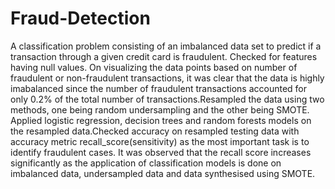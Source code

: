 # Fraud-Detection
A classification problem consisting of an imbalanced data set to predict if a transaction through a given credit card is fraudulent. Checked for features having null values. On visualizing the data points based on number of fraudulent or non-fraudulent transactions, it was clear that the data is highly imabalanced since the number of fraudulent transactions accounted for only 0.2% of the total number of transactions.Resampled the data using two methods, one being random undersampling and the other being SMOTE. Applied logistic regression, decision trees and random forests models on the resampled data.Checked accuracy on resampled testing data with accuracy metric recall_score(sensitivity) as the most important task is to identify fraudulent cases. It was observed that the recall score increases significantly as the application of classification models is done on imbalanced data, undersampled data and data synthesised using SMOTE.
